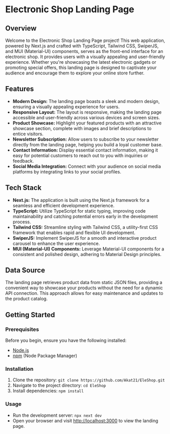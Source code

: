 # Electronic Shop Landing Page

## Overview

Welcome to the Electronic Shop Landing Page project! This web application, powered by Next.js and crafted with TypeScript, Tailwind CSS, SwiperJS, and MUI (Material-UI) components, serves as the front-end interface for an electronic shop. It provides users with a visually appealing and user-friendly experience. Whether you're showcasing the latest electronic gadgets or promoting special offers, this landing page is designed to captivate your audience and encourage them to explore your online store further.

## Features

- **Modern Design:** The landing page boasts a sleek and modern design, ensuring a visually appealing experience for users.
- **Responsive Layout:** The layout is responsive, making the landing page accessible and user-friendly across various devices and screen sizes.
- **Product Showcase:** Highlight your featured products with an attractive showcase section, complete with images and brief descriptions to entice visitors.
- **Newsletter Subscription:** Allow users to subscribe to your newsletter directly from the landing page, helping you build a loyal customer base.
- **Contact Information:** Display essential contact information, making it easy for potential customers to reach out to you with inquiries or feedback.
- **Social Media Integration:** Connect with your audience on social media platforms by integrating links to your social profiles.

## Tech Stack

- **Next.js:** The application is built using the Next.js framework for a seamless and efficient development experience.
- **TypeScript:** Utilize TypeScript for static typing, improving code maintainability and catching potential errors early in the development process.
- **Tailwind CSS:** Streamline styling with Tailwind CSS, a utility-first CSS framework that enables rapid and flexible UI development.
- **SwiperJS:** Implement SwiperJS for a smooth and interactive product carousel to enhance the user experience.
- **MUI (Material-UI) Components:** Leverage Material-UI components for a consistent and polished design, adhering to Material Design principles.

## Data Source

The landing page retrieves product data from static JSON files, providing a convenient way to showcase your products without the need for a dynamic API connection. This approach allows for easy maintenance and updates to the product catalog.

## Getting Started

### Prerequisites

Before you begin, ensure you have the following installed:

- [Node.js](https://nodejs.org/)
- [npm](https://www.npmjs.com/) (Node Package Manager)

### Installation

1. Clone the repository: `git clone https://github.com/Akat21/EleShop.git`
2. Navigate to the project directory: `cd EleShop`
3. Install dependencies: `npm install`

### Usage

- Run the development server: `npx next dev`
- Open your browser and visit [http://localhost:3000](http://localhost:3000) to view the landing page.